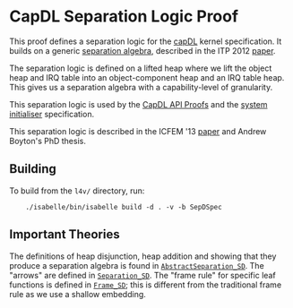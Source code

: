 # CapDL Separation Logic Proof

This proof defines a separation logic for the [capDL](../../spec/capDL/) kernel
specification.
It builds on a generic [separation algebra](../../lib/sep_algebra/), described in 
the ITP 2012 [paper][6].

The separation logic is defined on a lifted heap where we lift the object heap
and IRQ table into an object-component heap and an IRQ table heap. This gives
us a separation algebra with a capability-level of granularity.

This separation logic is used by the [CapDL API Proofs](../capDL-api/)
and the [system initialiser](../../sys-init/) specification.

This separation logic is described in the ICFEM '13 [paper][4] and Andrew Boyton's PhD thesis.


## Building

To build from the `l4v/` directory, run:

        ./isabelle/bin/isabelle build -d . -v -b SepDSpec

## Important Theories

The definitions of heap disjunction, heap addition and showing that they produce a separation algebra
is found in [`AbstractSeparation_SD`](AbstractSeparation_SD.thy).
The "arrows" are defined in  [`Separation_SD`](Separation_SD.thy).
The "frame rule" for specific leaf functions is defined in [`Frame_SD`](Frame_SD.thy); this is different
from the traditional frame rule as we use a shallow embedding.

[4]: http://www.nicta.com.au/pub?id=7047        "Formally Verified System Initialisation"
[6]: http://www.nicta.com.au/pub?id=5676		"Mechanised separation algebra"






